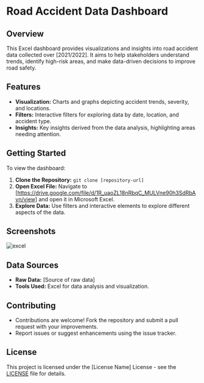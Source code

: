 # Road Accident Data Dashboard

## Overview
This Excel dashboard provides visualizations and insights into road accident data collected over [2021/2022]. It aims to help stakeholders understand trends, identify high-risk areas, and make data-driven decisions to improve road safety.

## Features
- **Visualization:** Charts and graphs depicting accident trends, severity, and locations.
- **Filters:** Interactive filters for exploring data by date, location, and accident type.
- **Insights:** Key insights derived from the data analysis, highlighting areas needing attention.

## Getting Started
To view the dashboard:
1. **Clone the Repository:** `git clone [repository-url]`
2. **Open Excel File:** Navigate to [https://drive.google.com/file/d/1R_uaoZL18nRbqC_MULVne90h3SdRbAyn/view] and open it in Microsoft Excel.
3. **Explore Data:** Use filters and interactive elements to explore different aspects of the data.

## Screenshots
![excel](https://github.com/fatmamohsenmohamed/analyzing-traffic-accident-data-/assets/125199503/f16fa2ca-40ab-4edd-8b36-b1e1ee9d86b9)

## Data Sources
- **Raw Data:** [Source of raw data]
- **Tools Used:** Excel for data analysis and visualization.

## Contributing
- Contributions are welcome! Fork the repository and submit a pull request with your improvements.
- Report issues or suggest enhancements using the issue tracker.

## License
This project is licensed under the [License Name] License - see the [LICENSE](LICENSE) file for details.
